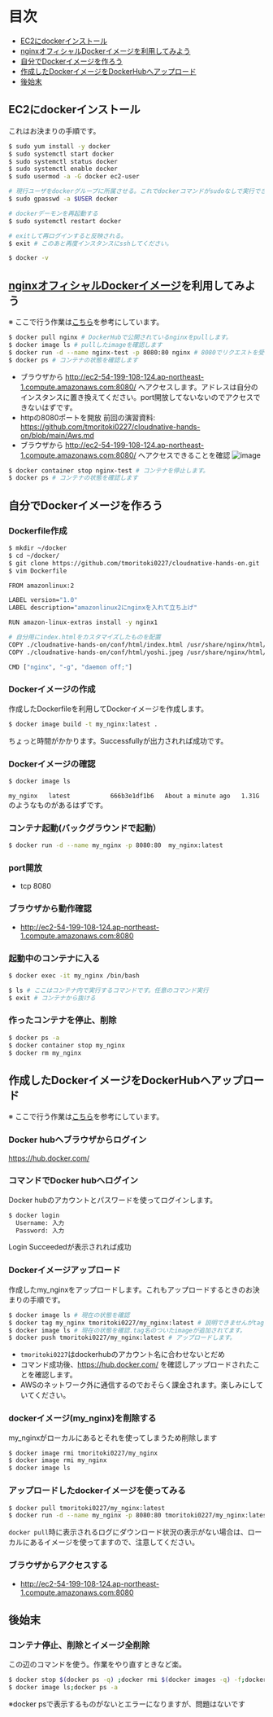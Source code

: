 # 目次
- [EC2にdockerインストール](#EC2にdockerインストール)
- [nginxオフィシャルDockerイメージを利用してみよう](#nginxオフィシャルDockerイメージを利用してみよう)
- [自分でDockerイメージを作ろう](#自分でDockerイメージを作ろう)
- [作成したDockerイメージをDockerHubへアップロード](#作成したDockerイメージをDockerHubへアップロード)
- [後始末](#後始末)


## EC2にdockerインストール
これはお決まりの手順です。
```bash
$ sudo yum install -y docker
$ sudo systemctl start docker
$ sudo systemctl status docker
$ sudo systemctl enable docker
$ sudo usermod -a -G docker ec2-user

# 現行ユーザをdockerグループに所属させる。これでdockerコマンドがsudoなしで実行できます。
$ sudo gpasswd -a $USER docker

# dockerデーモンを再起動する
$ sudo systemctl restart docker

# exitして再ログインすると反映される。
$ exit # このあと再度インスタンスにsshしてください。

$ docker -v
```

## [nginxオフィシャルDockerイメージ](https://hub.docker.com/_/nginx)を利用してみよう
※ ここで行う作業は[こちら](https://snowsystem.net/container/docker/nginx/)を参考にしています。
```bash
$ docker pull nginx # DockerHubで公開されているnginxをpullします。
$ docker image ls # pullしたimageを確認します
$ docker run -d --name nginx-test -p 8080:80 nginx # 8080でリクエストを受けて、コンテナがLISTENしているport 80に受け流す意味です
$ docker ps # コンテナの状態を確認します
```
- ブラウザから http://ec2-54-199-108-124.ap-northeast-1.compute.amazonaws.com:8080/ へアクセスします。アドレスは自分のインスタンスに置き換えてください。port開放してないないのでアクセスできないはずです。
- httpの8080ポートを開放
前回の演習資料: https://github.com/tmoritoki0227/cloudnative-hands-on/blob/main/Aws.md
- ブラウザから http://ec2-54-199-108-124.ap-northeast-1.compute.amazonaws.com:8080/ へアクセスできることを確認
![image](https://user-images.githubusercontent.com/20149115/177033144-7a9876f7-4b9a-4d4f-8706-926a763448fb.png)



```bash
$ docker container stop nginx-test # コンテナを停止します。
$ docker ps # コンテナの状態を確認します
```

## 自分でDockerイメージを作ろう

### Dockerfile作成
```bash
$ mkdir ~/docker
$ cd ~/docker/
$ git clone https://github.com/tmoritoki0227/cloudnative-hands-on.git
$ vim Dockerfile
```

```bash
FROM amazonlinux:2

LABEL version="1.0"
LABEL description="amazonlinux2にnginxを入れて立ち上げ"

RUN amazon-linux-extras install -y nginx1

# 自分用にindex.htmlをカスタマイズしたものを配置
COPY ./cloudnative-hands-on/conf/html/index.html /usr/share/nginx/html/
COPY ./cloudnative-hands-on/conf/html/yoshi.jpeg /usr/share/nginx/html/

CMD ["nginx", "-g", "daemon off;"]
```

### Dockerイメージの作成
作成したDockerfileを利用してDockerイメージを作成します。
```bash
$ docker image build -t my_nginx:latest .
```
ちょっと時間がかかります。Successfullyが出力されれば成功です。

### Dockerイメージの確認
```bash
$ docker image ls
```
`my_nginx   latest           666b3e1df1b6   About a minute ago   1.31G`のようなものがあるはずです。

### コンテナ起動(バックグラウンドで起動）
```bash
$ docker run -d --name my_nginx -p 8080:80  my_nginx:latest
```

### port開放
- tcp 8080

### ブラウザから動作確認
- http://ec2-54-199-108-124.ap-northeast-1.compute.amazonaws.com:8080


### 起動中のコンテナに入る
```bash
$ docker exec -it my_nginx /bin/bash

$ ls # ここはコンテナ内で実行するコマンドです。任意のコマンド実行
$ exit # コンテナから抜ける
```

### 作ったコンテナを停止、削除
```bash
$ docker ps -a
$ docker container stop my_nginx
$ docker rm my_nginx
```

## 作成したDockerイメージをDockerHubへアップロード
※ ここで行う作業は[こちら](https://gray-code.com/blog/container-image-push-for-dockerhub/)を参考にしています。

### Docker hubへブラウザからログイン
https://hub.docker.com/

### コマンドでDocker hubへログイン
Docker hubのアカウントとパスワードを使ってログインします。
```bash
$ docker login
  Username: 入力
  Password: 入力
```
Login Succeededが表示されれば成功

### Dockerイメージアップロード
作成したmy_nginxをアップロードします。これもアップロードするときのお決まりの手順です。
```bash
$ docker image ls # 現在の状態を確認
$ docker tag my_nginx tmoritoki0227/my_nginx:latest # 説明できませんがtag付けが必要です。
$ docker image ls # 現在の状態を確認.tag名のついたimageが追加されてます。
$ docker push tmoritoki0227/my_nginx:latest # アップロードします。
```
- `tmoritoki0227`はdockerhubのアカウント名に合わせないとだめ
- コマンド成功後、https://hub.docker.com/ を確認しアップロードされたことを確認します。
-  AWSのネットワーク外に通信するのでおそらく課金されます。楽しみにしていてください。

### dockerイメージ(my_nginx)を削除する
my_nginxがローカルにあるとそれを使ってしまうため削除します
```bash
$ docker image rmi tmoritoki0227/my_nginx
$ docker image rmi my_nginx
$ docker image ls
```

### アップロードしたdockerイメージを使ってみる
```bash
$ docker pull tmoritoki0227/my_nginx:latest
$ docker run -d --name my_nginx -p 8080:80 tmoritoki0227/my_nginx:latest
```
`docker pull`時に表示されるログにダウンロード状況の表示がない場合は、ローカルにあるイメージを使ってますので、注意してください。

### ブラウザからアクセスする
- http://ec2-54-199-108-124.ap-northeast-1.compute.amazonaws.com:8080

## 後始末
### コンテナ停止、削除とイメージ全削除
この辺のコマンドを使う。作業をやり直すときなど楽。
```bash
$ docker stop $(docker ps -q) ;docker rmi $(docker images -q) -f;docker system prune -a
$ docker image ls;docker ps -a
```
※docker psで表示するものがないとエラーになりますが、問題はないです
